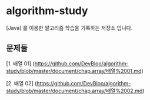 # algorithm-study

[Java] 를 이용한 알고리즘 학습을 기록하는 저장소 입니다.


## 문제들 

[1. 배열 01] (https://github.com/DevBloo/algorithm-study/blob/master/document/chap.array/배열%2001.md)

[2. 배열 02] (https://github.com/DevBloo/algorithm-study/blob/master/document/chap.array/배열%2002.md)

